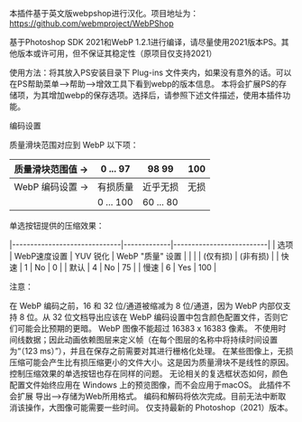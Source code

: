 本插件基于英文版webpshop进行汉化。项目地址为：https://github.com/webmproject/WebPShop

基于Photoshop SDK 2021和WebP 1.2.1进行编译，请尽量使用2021版本PS。其他版本或许可用，但不保证其稳定性（原项目仅支持2021）

使用方法：将其放入PS安装目录下 Plug-ins 文件夹内，如果没有意外的话。可以在PS帮助菜单——>帮助——>增效工具下看到webp的版本信息。
本将会扩展PS的存储项，为其增加webp的保存选项。选择后，请参照下述文件描述，使用本插件功能。

编码设置 

质量滑块范围对应到 WebP 以下项：

|       质量滑块范围值     -> | 0    ...    97 | 98         99 |    100    |
|----------------------------|----------------|---------------|-----------|
|       WebP 编码设置     -> |    有损质量     |    近乎无损    |    无损    |
|                           |     0 ... 100   |   60 ... 80   |           |

单选按钮提供的压缩效果：

|------------------------------|-------------|--------------------------|
| 选项 |    WebP速度设置        |   YUV 锐化   |      WebP "质量" 设置    |
|      |                       |   (仅有损)   |           (非有损)       |
| 快速 |          1            |      No     |             0            |
| 默认 |          4            |      No     |            75            |
| 慢速 |          6            |      Yes    |           100            |

注意： 

  在 WebP 编码之前，16 和 32 位/通道被缩减为 8 位/通道，因为 WebP 内部仅支持 8 位。从 32 位文档导出应该在 WebP 编码设置中包含颜色配置文件，否则它们可能会比预期的更暗。
  WebP 图像不能超过 16383 x 16383 像素。
  不使用时间线数据；因此动画依赖图层来定义帧（在每个图层的名称中将持续时间设置为“（123 ms）”），并且在保存之前需要对其进行栅格化处理。
  在某些图像上，无损压缩可能会产生比有损压缩更小的文件大小。这是因为质量滑块不是线性的原因。控制压缩效果的单选按钮也存在同样的问题。
  无论相关的复选框状态如何，颜色配置文件始终应用在 Windows 上的预览图像，而不会应用于macOS。
  此插件不会扩展 导出——>存储为Web所用格式。
  编码和解码将依次完成。目前无法中断取消该操作，大图像可能需要一些时间。
  仅支持最新的 Photoshop（2021）版本。
